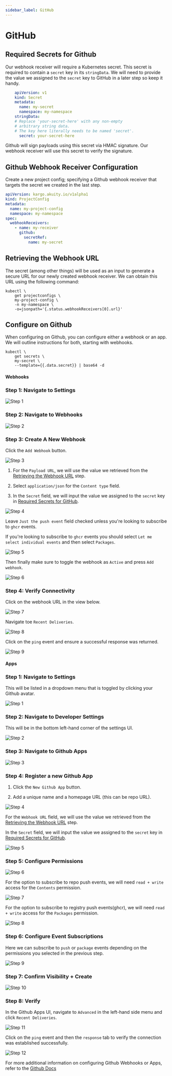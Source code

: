 ```yaml
---
sidebar_label: GitHub
---
```


# GitHub

## Required Secrets for Github

Our webhook receiver will require a Kubernetes secret. This secret is required to contain a `secret` key in its `stringData`. We will need to provide the value we assigned to the `secret` key to GitHub in a later step so keep it handy.

```yaml
    apiVersion: v1
    kind: Secret
    metadata:
      name: my-secret
      namespace: my-namespace
    stringData:
    # Replace 'your-secret-here' with any non-empty
    # arbitrary string data.
    # The key here literally needs to be named 'secret'.
      secret: your-secret-here
```

Github will sign payloads using this secret via HMAC signature. Our webhook receiver will use this secret to verify the signature.

## Github Webhook Receiver Configuration

Create a new project config; specifying a Github webhook receiver that
targets the secret we created in the last step.

```yaml
apiVersion: kargo.akuity.io/v1alpha1
kind: ProjectConfig
metadata:
  name: my-project-config
  namespace: my-namespace
spec:
  webhookReceivers: 
    - name: my-receiver
      github:
        secretRef:
          name: my-secret
```

## Retrieving the Webhook URL

The secret (among other things) will be used as an input to generate
a secure URL for our newly created webhook receiver. We can obtain
this URL using the following command:

    kubectl \
        get projectconfigs \
        my-project-config \
        -n my-namespace \
        -o=jsonpath='{.status.webhookReceivers[0].url}'


## Configure on Github

When configuring on Github, you can configure either a webhook or an app. We will outline instructions for both, starting with webhooks.

    kubectl \
        get secrets \
        my-secret \
        --template={{.data.secret}} | base64 -d

#### Webhooks

### Step 1: Navigate to Settings

![Step 1](/static/img/github/webhooks/1.png "Settings")

### Step 2: Navigate to Webhooks

![Step 2](/static/img/github/webhooks/2.png "Webhooks")

### Step 3: Create A New Webhook

Click the `Add Webhook` button.

![Step 3](/static/img/github/webhooks/3.png "Add Webhook Button")

1. For the `Payload URL`, we will use the value we retrieved from the [Retrieving the Webhook URL](#retrieving-the-webhook-url) step.

2. Select `application/json` for the `Content type` field.

3. In the `Secret` field, we will input the value we assigned to the `secret` key in [Required Secrets for GitHub](#required-secrets-for-github).

![Step 4](/static/img/github/webhooks/4.png "Add Webhook")

Leave `Just the push event` field checked unless you're
looking to subscribe to `ghcr` events.

If you're looking to subscribe to `ghcr` events you should select `Let me select individual events` and then select `Packages`.

![Step 5](/static/img/github/webhooks/5.png "Event Subscription")

Then finally make sure to toggle the webhook as `Active` and
press `Add webhook`.

![Step 6](/static/img/github/webhooks/6.png "Submit Form")

### Step 4: Verify Connectivity

Click on the webhook URL in the view below.

![Step 7](/static/img/github/webhooks/7.png "Created")

Navigate toe `Recent Deliveries`.

![Step 8](/static/img/github/webhooks/8.png "Recent Deliveries")

Click on the `ping` event and ensure a successful response was returned.

![Step 9](/static/img/github/webhooks/9.png "Response")


#### Apps

### Step 1: Navigate to Settings

This will be listed in a dropdown menu that is
toggled by clicking your Github avatar.

![Step 1](/static/img/github/apps/1.png "Settings")

### Step 2: Navigate to Developer Settings

This will be in the bottom left-hand corner of the settings UI.

![Step 2](/static/img/github/apps/2.png "Developer Settings")

### Step 3: Navigate to Github Apps

![Step 3](/static/img/github/apps/3.png "Github Apps")

### Step 4: Register a new Github App

1. Click the `New Github App` button.

2. Add a unique name and a homepage URL (this can be repo URL).

![Step 4](/static/img/github/apps/4.png "Register New App")

For the `Webhook URL` field, we will use the value we retrieved from the [Retrieving the Webhook URL](#retrieving-the-webhook-url) step.

In the `Secret` field, we will input the value we assigned to the `secret` key in [Required Secrets for GitHub](#required-secrets-for-github).

![Step 5](/static/img/github/apps/5.png "Configure Webhook")

### Step 5: Configure Permissions

![Step 6](/static/img/github/apps/6.png "Permissions")

For the option to subscribe to repo push events, we will need `read + write` access for the `Contents` permission.

![Step 7](/static/img/github/apps/7.png "Permissions - Contents")

For the option to subscribe to registry push events(ghcr), we will need `read + write` access for the `Packages` permission.

![Step 8](/static/img/github/apps/8.png "Permissions - Packages")

### Step 6: Configure Event Subscriptions

Here we can subscribe to `push` or `package` events depending
on the permissions you selected in the previous step.

![Step 9](/static/img/github/apps/9.png "Subscribe to Events")

### Step 7: Confirm Visibility + Create

![Step 10](/static/img/github/apps/10.png "Submit Form")

### Step 8: Verify

In the Github Apps UI, navigate to `Advanced` in the left-hand side menu and click `Recent Deliveries`.

![Step 11](/static/img/github/apps/11.png "Recent Deliveries")

Click on the `ping` event and then the `response` tab to
verify the connection was established successfully.

![Step 12](/static/img/github/apps/12.png "Response")

For more additional information on configuring Github Webhooks or Apps, refer to the [Github Docs](https://docs.github.com/en/webhooks/using-webhooks/creating-webhooks)

